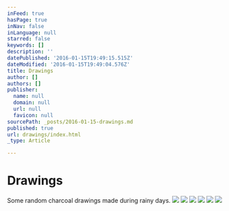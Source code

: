```yaml
---
inFeed: true
hasPage: true
inNav: false
inLanguage: null
starred: false
keywords: []
description: ''
datePublished: '2016-01-15T19:49:15.515Z'
dateModified: '2016-01-15T19:49:04.576Z'
title: Drawings
author: []
authors: []
publisher:
  name: null
  domain: null
  url: null
  favicon: null
sourcePath: _posts/2016-01-15-drawings.md
published: true
url: drawings/index.html
_type: Article

---
```

# Drawings

Some random charcoal drawings made during rainy days.
![](https://the-grid-user-content.s3-us-west-2.amazonaws.com/db7e23b8-cd12-47a6-81f8-080f6a3ea9fc.jpg)
![](https://the-grid-user-content.s3-us-west-2.amazonaws.com/4a3adb6d-f114-481b-b479-b92ba1c4603c.jpg)
![](https://the-grid-user-content.s3-us-west-2.amazonaws.com/97760a35-864d-4f23-9ee0-697020655f89.jpg)
![](https://the-grid-user-content.s3-us-west-2.amazonaws.com/eee78304-632f-47e8-9309-b679f91d7b4d.jpg)
![](https://the-grid-user-content.s3-us-west-2.amazonaws.com/f366dfcc-5e5c-47be-82a2-f7b3d0478c2d.jpg)
![](https://the-grid-user-content.s3-us-west-2.amazonaws.com/a3490e5a-3b3b-4a2d-859f-0e459818f039.jpg)